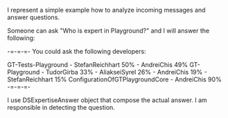 I represent a simple example how to analyze incoming messages and answer questions. 

Someone can ask "Who is expert in Playground?" and I will answer the following:

-=-=-=-
You could ask the following developers: 

 GT-Tests-Playground
    - StefanReichhart 50%
    - AndreiChis 49%
 GT-Playground
    - TudorGirba 33%
    - AliakseiSyrel 26%
    - AndreiChis 19%
    - StefanReichhart 15%
 ConfigurationOfGTPlaygroundCore
    - AndreiChis 90%
-=-=-=-

I use DSExpertiseAnswer object that compose the actual answer.
I am responsible in detecting the question.
